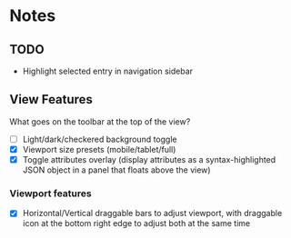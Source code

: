 # Notes

## TODO

- Highlight selected entry in navigation sidebar

## View Features

What goes on the toolbar at the top of the view?

- [ ] Light/dark/checkered background toggle
- [x] Viewport size presets (mobile/tablet/full)
- [x] Toggle attributes overlay (display attributes as a syntax-highlighted JSON object in a panel that floats above the view)

### Viewport features

- [x] Horizontal/Vertical draggable bars to adjust viewport, with draggable icon at the bottom right edge to adjust both at the same time

